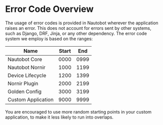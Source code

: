 # Error Code Overview

The usage of error codes is provided in Nautobot wherever the application raises an error. This does not account for errors sent by other systems, such as Django, DRF, Jinja, or any other dependency. The error code system we employ is based on the ranges:

| Name                | Start | End  |
|---------------------|-------|------|
| Nautobot Core       | 0000  | 0999 |
| Nautobot Nornir     | 1000  | 1199 |
| Device Lifecycle    | 1200  | 1399 |
| Nornir Plugin       | 2000  | 2199 |
| Golden Config       | 3000  | 3199 |
| Custom Application  | 9000  | 9999 |

You are encouraged to use more random starting points in your custom application, to make it less likely to run into overlaps.
